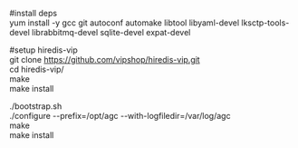 #install deps  
yum install -y gcc git autoconf automake libtool libyaml-devel lksctp-tools-devel librabbitmq-devel sqlite-devel expat-devel  
  
#setup hiredis-vip  
git clone https://github.com/vipshop/hiredis-vip.git  
cd hiredis-vip/  
make  
make install  
  
./bootstrap.sh  
./configure --prefix=/opt/agc --with-logfiledir=/var/log/agc  
make  
make install  


